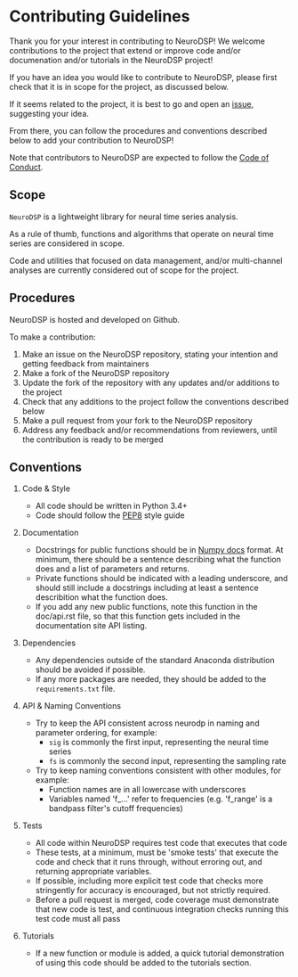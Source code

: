 # Contributing Guidelines

Thank you for your interest in contributing to NeuroDSP! We welcome contributions to the
project that extend or improve code and/or documenation and/or tutorials in the
NeuroDSP project!

If you have an idea you would like to contribute to NeuroDSP, please first check that
it is in scope for the project, as discussed below.

If it seems related to the project, it is best to go and open an
[issue](https://github.com/neurodsp-tools/neurodsp/issues),
suggesting your idea.

From there, you can follow the procedures and conventions described below to
add your contribution to NeuroDSP!

Note that contributors to NeuroDSP are expected to follow the
[Code of Conduct](https://github.com/neurodsp-tools/neurodsp/blob/master/CODE_OF_CONDUCT.md).

## Scope

`NeuroDSP` is a lightweight library for neural time series analysis.

As a rule of thumb, functions and algorithms that operate on neural time series are considered in scope.

Code and utilities that focused on data management, and/or multi-channel analyses are currently
considered out of scope for the project.

## Procedures

NeuroDSP is hosted and developed on Github.

To make a contribution:

1. Make an issue on the NeuroDSP repository, stating your intention and getting feedback from maintainers
2. Make a fork of the NeuroDSP repository
3. Update the fork of the repository with any updates and/or additions to the project
4. Check that any additions to the project follow the conventions described below
5. Make a pull request from your fork to the NeuroDSP repository
6. Address any feedback and/or recommendations from reviewers, until the contribution is ready to be merged

## Conventions

1. Code & Style
    * All code should be written in Python 3.4+
    * Code should follow the [PEP8](https://www.python.org/dev/peps/pep-0008/) style guide

2. Documentation
    * Docstrings for public functions should be in
[Numpy docs](https://github.com/numpy/numpy/blob/master/doc/HOWTO_DOCUMENT.rst.txt) format.
At minimum, there should be a sentence describing what the function does and a list of
parameters and returns.
    * Private functions should be indicated with a leading underscore, and should still include a
docstrings including at least a sentence describition what the function does.
    * If you add any new public functions, note this function in the doc/api.rst file,
so that this function gets included in the documentation site API listing.

3. Dependencies
    * Any dependencies outside of the standard Anaconda distribution should be avoided if possible.
    * If any more packages are needed, they should be added to the `requirements.txt` file.

4. API & Naming Conventions
    * Try to keep the API consistent across neurodp in naming and parameter ordering, for example:
        * `sig` is commonly the first input, representing the neural time series
        * `fs` is commonly the second input, representing the sampling rate
    * Try to keep naming conventions consistent with other modules, for example:
        * Function names are in all lowercase with underscores
        * Variables named 'f_...' refer to frequencies (e.g. 'f_range' is a bandpass filter's cutoff frequencies)

5. Tests
    * All code within NeuroDSP requires test code that executes that code
    * These tests, at a minimum, must be 'smoke tests' that execute the
code and check that it runs through, without erroring out, and returning appropriate variables.
    * If possible, including more explicit test code that checks more stringently for accuracy is encouraged,
but not strictly required.
    * Before a pull request is merged, code coverage must demonstrate that new code is test,
and continuous integration checks running this test code must all pass

6. Tutorials
    * If a new function or module is added, a quick tutorial demonstration of using this
code should be added to the tutorials section.
